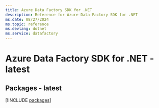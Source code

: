 ```yaml
---
title: Azure Data Factory SDK for .NET
description: Reference for Azure Data Factory SDK for .NET
ms.date: 08/27/2024
ms.topic: reference
ms.devlang: dotnet
ms.service: datafactory
---
```

# Azure Data Factory SDK for .NET - latest
## Packages - latest
[!INCLUDE [packages](data-factory-index.md)]
